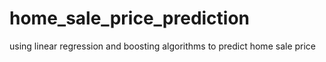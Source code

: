 # home_sale_price_prediction
using linear regression and boosting algorithms to predict home sale price

